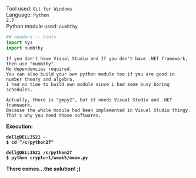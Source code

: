 Tool used: <code>Git for Windows</code><br>
Language: <code>Python 2.7</code><br>
Python module used: <code>numbthy</code>
```py
## headers -- hints
import sys
import numbthy
```
```
If you don't have Visual Studio and If you don't have .NET framework, then use "numbthy".
No dependencies required.
You can also build your own python module too if you are good in number theory and algebra.
I had no time to build own module since i had some busy boring schedules.

Actually, there is "gmpy2", but it needs Visual Studio and .NET framework.
Because the whole module had been implemented in Visual Studio thingy.
That's why you need those softwares.
```
<b>Execution:
```git
dell@DELL3521 ~
$ cd "/c/python27"

dell@DELL3521 /c/python27
$ python crypto-1/week5/meow.py
```
There comes...the solution! ;)
